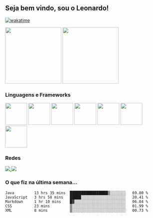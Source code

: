 ## Seja bem vindo, sou o Leonardo!

[![wakatime](https://wakatime.com/badge/user/ab42c014-6648-488b-8ae0-678e3b16c352.svg)](https://wakatime.com/@ab42c014-6648-488b-8ae0-678e3b16c352)
<div class="cards-ctn">
  <img height="180" src="https://github-readme-stats.vercel.app/api?username=leodsc&count_private=true&show_icons=true&theme=gruvbox" />
  <img height="180" src="https://github-readme-stats.vercel.app/api/top-langs/?username=leodsc&theme=gruvbox&layout=compact" />
</div>

### Linguagens e Frameworks

<div class="languages-ctn">
  <img width="70" height="70" src="https://cdn.jsdelivr.net/gh/devicons/devicon/icons/javascript/javascript-original.svg" />
  <img width="70" height="70" src="https://cdn.jsdelivr.net/gh/devicons/devicon/icons/css3/css3-plain-wordmark.svg" />
  <img width="70" height="70" src="https://cdn.jsdelivr.net/gh/devicons/devicon/icons/html5/html5-plain-wordmark.svg" />
  <img width="70" height="70" src="https://cdn.jsdelivr.net/gh/devicons/devicon/icons/react/react-original.svg" />
  <img width="70" height="70" src="https://cdn.jsdelivr.net/gh/devicons/devicon/icons/java/java-original-wordmark.svg" />
  <img width="70" height="70" src="https://cdn.jsdelivr.net/gh/devicons/devicon/icons/mysql/mysql-original-wordmark.svg" />
  <img width="70" height="70" src="https://cdn.jsdelivr.net/gh/devicons/devicon/icons/spring/spring-original-wordmark.svg" />
</div>

### Redes

<a href="https://linkedin.com/in/leodsc" target="_blank">
  <img src="https://img.shields.io/badge/LinkedIn-0077B5?style=for-the-badge&logo=linkedin&logoColor=white" />
</a>
<a href="https://stackoverflow.com/users/14062086/leodsc">
  <img src="https://img.shields.io/badge/Stack_Overflow-FE7A16?style=for-the-badge&logo=stack-overflow&logoColor=white" />
</a>

### O que fiz na última semana...
<!--START_SECTION:waka-->
```text
Java         13 hrs 35 mins  █████████████████▒░░░░░░░   69.80 % 
JavaScript   3 hrs 58 mins   █████░░░░░░░░░░░░░░░░░░░░   20.41 % 
Markdown     1 hr 10 mins    █▓░░░░░░░░░░░░░░░░░░░░░░░   06.04 % 
CSS          23 mins         ▒░░░░░░░░░░░░░░░░░░░░░░░░   01.99 % 
XML          8 mins          ▒░░░░░░░░░░░░░░░░░░░░░░░░   00.73 % 
```
<!--END_SECTION:waka-->
<!-- ![visitors](https://visitor-badge.glitch.me/badge?page_id=leodsc.leodsc) -->
